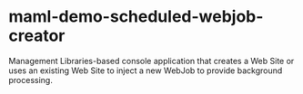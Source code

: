 maml-demo-scheduled-webjob-creator
==================================

Management Libraries-based console application that creates a Web Site or uses an existing Web Site to inject a new WebJob to provide background processing. 
